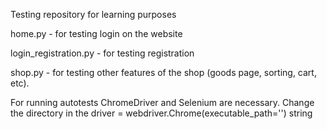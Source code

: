 Testing repository for learning purposes 

home.py - for testing login on the website

login_registration.py - for testing registration

shop.py - for testing other features of the shop (goods page, sorting, cart, etc).

For running autotests ChromeDriver and Selenium are necessary. Change the directory in the driver = webdriver.Chrome(executable_path='') string

